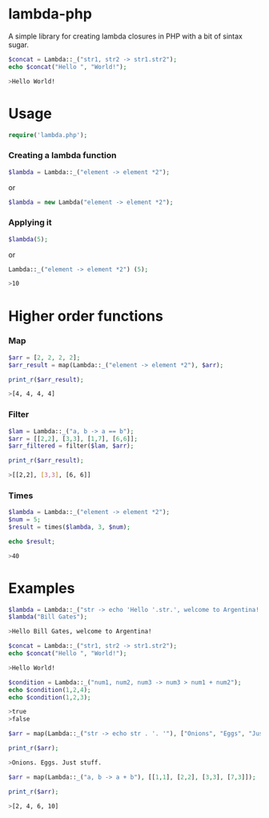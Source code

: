 # lambda-php
A simple library for creating lambda closures in PHP with a bit of sintax sugar.
```php
$concat = Lambda::_("str1, str2 -> str1.str2");
echo $concat("Hello ", "World!");
```
```sh
>Hello World!
```

# Usage
```php
require('lambda.php');
```

### Creating a lambda function
```php
$lambda = Lambda::_("element -> element *2");
```
or
```php
$lambda = new Lambda("element -> element *2");
```

### Applying it
```php
$lambda(5);
```
or
```php
Lambda::_("element -> element *2") (5);
```

```sh
>10
```

# Higher order functions

### Map
```php
$arr = [2, 2, 2, 2];
$arr_result = map(Lambda::_("element -> element *2"), $arr);

print_r($arr_result);
```
```sh
>[4, 4, 4, 4]
```
### Filter
```php
$lam = Lambda::_("a, b -> a == b");
$arr = [[2,2], [3,3], [1,7], [6,6]];
$arr_filtered = filter($lam, $arr);

print_r($arr_result);
```
```sh
>[[2,2], [3,3], [6, 6]]
```

### Times
```php
$lambda = Lambda::_("element -> element *2");
$num = 5;
$result = times($lambda, 3, $num);

echo $result;
```
```sh
>40
```

# Examples
```php
$lambda = Lambda::_("str -> echo 'Hello '.str.', welcome to Argentina!'");
$lambda("Bill Gates");
```
```sh
>Hello Bill Gates, welcome to Argentina! 
```

```php
$concat = Lambda::_("str1, str2 -> str1.str2");
echo $concat("Hello ", "World!");
```
```sh
>Hello World!
```

```php
$condition = Lambda::_("num1, num2, num3 -> num3 > num1 + num2");
echo $condition(1,2,4);
echo $condition(1,2,3);
```
```sh
>true
>false
```

```php
$arr = map(Lambda::_("str -> echo str . '. '"), ["Onions", "Eggs", "Just stuff"]);

print_r($arr);
```
```sh
>Onions. Eggs. Just stuff.
```

```php
$arr = map(Lambda::_("a, b -> a + b"), [[1,1], [2,2], [3,3], [7,3]]);

print_r($arr);
```
```sh
>[2, 4, 6, 10]
```



